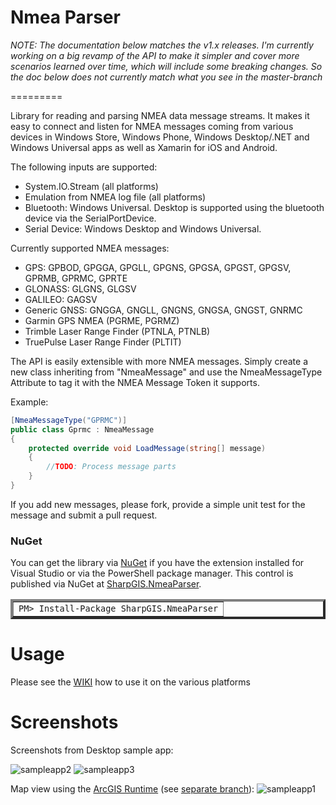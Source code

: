Nmea Parser
=========

_NOTE: The documentation below matches the v1.x releases. I'm currently working on a big revamp of the API to make it simpler and cover more scenarios learned over time, which will include some breaking changes. So the doc below does not currently match what you see in the master-branch_

=========

Library for reading and parsing NMEA data message streams.
It makes it easy to connect and listen for NMEA messages coming from various devices in Windows Store, Windows Phone, Windows Desktop/.NET and Windows Universal apps as well as Xamarin for iOS and Android.

The following inputs are supported:
- System.IO.Stream (all platforms)
- Emulation from NMEA log file (all platforms)
- Bluetooth: Windows Universal. Desktop is supported using the bluetooth device via the SerialPortDevice.
- Serial Device: Windows Desktop and Windows Universal.


Currently supported NMEA messages:
- GPS: GPBOD, GPGGA, GPGLL, GPGNS, GPGSA, GPGST, GPGSV, GPRMB, GPRMC, GPRTE
- GLONASS: GLGNS, GLGSV
- GALILEO: GAGSV
- Generic GNSS: GNGGA, GNGLL, GNGNS, GNGSA, GNGST, GNRMC
- Garmin GPS NMEA (PGRME, PGRMZ)
- Trimble Laser Range Finder (PTNLA, PTNLB)
- TruePulse Laser Range Finder (PLTIT)

The API is easily extensible with more NMEA messages. Simply create a new class inheriting from "NmeaMessage" and use the NmeaMessageType Attribute to tag it with the NMEA Message Token it supports.

Example:
```csharp
[NmeaMessageType("GPRMC")]
public class Gprmc : NmeaMessage
{
	protected override void LoadMessage(string[] message)
	{
		//TODO: Process message parts
	}
}
```

If you add new messages, please fork, provide a simple unit test for the message and submit a pull request.


### NuGet
You can get the library via [NuGet](http://www.nuget.org) if you have the extension installed for Visual Studio or via the PowerShell package manager.  This control is published via NuGet at [SharpGIS.NmeaParser](https://nuget.org/packages/SharpGIS.NmeaParser).

<table border="4px">
<tr><td>
            <code>PM&gt; Install-Package SharpGIS.NmeaParser</code>
</td></tr></table>

Usage
=====================

Please see the [WIKI](http://www.github.com/dotMorten/NmeaParser/wiki) how to use it on the various platforms

Screenshots
=====================
Screenshots from Desktop sample app:

![sampleapp2](https://cloud.githubusercontent.com/assets/1378165/5062460/10cc3064-6d77-11e4-8365-1e9c7c346afc.png)
![sampleapp3](https://cloud.githubusercontent.com/assets/1378165/5062461/123adfc2-6d77-11e4-8573-1fe95fa0325f.png)

Map view using the [ArcGIS Runtime](http://developer.arcgis.com/net) (see [separate branch](https://github.com/dotMorten/NmeaParser/tree/ArcGISLocationProvider)):
![sampleapp1](https://cloud.githubusercontent.com/assets/1378165/5062617/3419eef4-6d7b-11e4-8c8b-a6c4eaa212f0.jpg)

